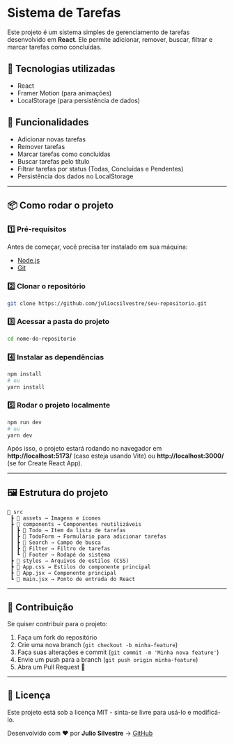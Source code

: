 # Sistema de Tarefas

Este projeto é um sistema simples de gerenciamento de tarefas desenvolvido em **React**. Ele permite adicionar, remover, buscar, filtrar e marcar tarefas como concluídas.

## 🚀 Tecnologias utilizadas

-   React
-   Framer Motion (para animações)
-   LocalStorage (para persistência de dados)

## 📌 Funcionalidades

-   Adicionar novas tarefas
-   Remover tarefas
-   Marcar tarefas como concluídas
-   Buscar tarefas pelo título
-   Filtrar tarefas por status (Todas, Concluídas e Pendentes)
-   Persistência dos dados no LocalStorage

---

## 📦 Como rodar o projeto

### 1️⃣ Pré-requisitos

Antes de começar, você precisa ter instalado em sua máquina:

-   [Node.js](https://nodejs.org/)
-   [Git](https://git-scm.com/)

### 2️⃣ Clonar o repositório

```bash
git clone https://github.com/juliocsilvestre/seu-repositorio.git
```

### 3️⃣ Acessar a pasta do projeto

```bash
cd nome-do-repositorio
```

### 4️⃣ Instalar as dependências

```bash
npm install
# ou
yarn install
```

### 5️⃣ Rodar o projeto localmente

```bash
npm run dev
# ou
yarn dev
```

Após isso, o projeto estará rodando no navegador em **http://localhost:5173/** (caso esteja usando Vite) ou **http://localhost:3000/** (se for Create React App).

---

## 🖼️ Estrutura do projeto

```
📂 src
 ┣ 📂 assets → Imagens e ícones
 ┣ 📂 components → Componentes reutilizáveis
 ┃ ┣ 📂 Todo → Item da lista de tarefas
 ┃ ┣ 📂 TodoForm → Formulário para adicionar tarefas
 ┃ ┣ 📂 Search → Campo de busca
 ┃ ┣ 📂 Filter → Filtro de tarefas
 ┃ ┗ 📂 Footer → Rodapé do sistema
 ┣ 📂 styles → Arquivos de estilos (CSS)
 ┣ 📜 App.css → Estilos do componente principal
 ┣ 📜 App.jsx → Componente principal
 ┗ 📜 main.jsx → Ponto de entrada do React
```

---

## 🤝 Contribuição

Se quiser contribuir para o projeto:

1. Faça um fork do repositório
2. Crie uma nova branch (`git checkout -b minha-feature`)
3. Faça suas alterações e commit (`git commit -m 'Minha nova feature'`)
4. Envie um push para a branch (`git push origin minha-feature`)
5. Abra um Pull Request 🚀

---

## 📄 Licença

Este projeto está sob a licença MIT - sinta-se livre para usá-lo e modificá-lo.

Desenvolvido com ❤️ por **Julio Silvestre** → [GitHub](https://github.com/juliocsilvestre)
